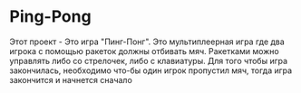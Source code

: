 # Ping-Pong
Этот проект - Это игра "Пинг-Понг". Это мультиплеерная игра где два игрока с помощью ракеток должны отбивать мяч.
Ракетками можно управлять либо со стрелочек, либо с клавиатуры.
Для того чтобы игра закончилась, необходимо что-бы один игрок пропустил мяч, тогда игра закончится и начнется сначало







